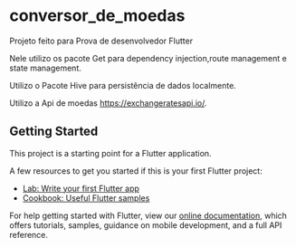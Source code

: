 # conversor_de_moedas

Projeto feito para Prova de desenvolvedor Flutter

Nele utilizo os  pacote Get para dependency injection,route management e state management.

Utilizo o Pacote Hive para persistência de dados localmente. 

Utilizo a Api de moedas https://exchangeratesapi.io/. 


## Getting Started

This project is a starting point for a Flutter application.

A few resources to get you started if this is your first Flutter project:

- [Lab: Write your first Flutter app](https://flutter.dev/docs/get-started/codelab)
- [Cookbook: Useful Flutter samples](https://flutter.dev/docs/cookbook)

For help getting started with Flutter, view our
[online documentation](https://flutter.dev/docs), which offers tutorials,
samples, guidance on mobile development, and a full API reference.
